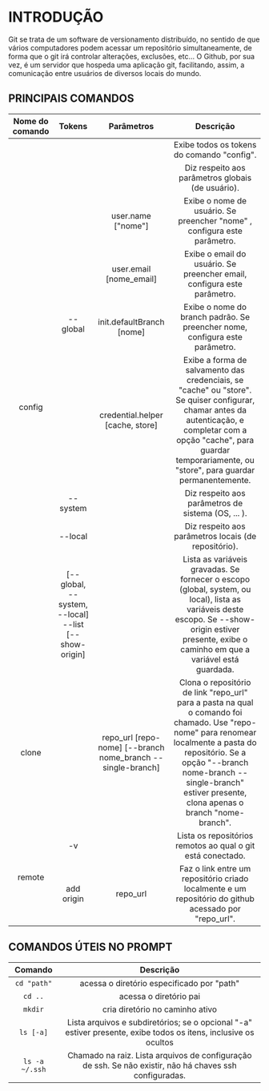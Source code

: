 # INTRODUÇÃO

Git se trata de um software de versionamento distribuído, no sentido de que vários computadores podem acessar um repositório simultaneamente, de forma que o git irá controlar alterações, exclusões, etc...
O Github, por sua vez, é um servidor que hospeda uma aplicação git, facilitando, assim, a comunicação entre usuários de diversos locais do mundo.

## PRINCIPAIS COMANDOS

<html>
  <table>
    <thead>
      <tr>
        <th>Nome do comando</th>
        <th>Tokens</th>
        <th>Parâmetros</th>
        <th>Descrição</th>
      </tr>
    </thead>
    <tbody align="center">
      <tr>
        <td rowspan="9">config</td>
        <td></td>
        <td></td>
        <td>Exibe todos os tokens do comando "config".</td>
      </tr>
    <tr>
      <td rowspan="5">--global</td>
      <td></td>
      <td>Diz respeito aos parâmetros globais (de usuário).</td>
    </tr>
    <tr>
      <td>user.name ["nome"]</td>
      <td>Exibe o nome de usuário. Se preencher "nome" , configura este par&acirc;metro.</td>
    </tr>
    <tr>
      <td>user.email [nome_email]</td>
      <td>Exibe o email do usuário. Se preencher email, configura este parâmetro.</td>
    </tr>
    <tr>
      <td>init.defaultBranch [nome]</td>
      <td>Exibe o nome do branch padrão. Se preencher nome, configura este parâmetro.</td>
    </tr>
    <tr>
      <td>credential.helper [cache, store]</td>
      <td>Exibe a forma de salvamento das credenciais, se "cache" ou "store". Se quiser configurar, chamar antes da autenticação, e completar com a opção "cache", para guardar temporariamente, ou "store", para guardar permanentemente. </td>
    </tr>
    <tr>
      <td>--system</td>
      <td></td>
      <td>Diz respeito aos parâmetros de sistema (OS, ... ).</td>
    </tr>
    <tr>
      <td>--local</td>
      <td></td>
      <td>Diz respeito aos parâmetros locais (de reposit&oacute;rio).</td>
    </tr>
    <tr>
      <td>[--global, --system, --local] --list [--show-origin]</td>
      <td></td>
      <td>Lista as variáveis gravadas. Se fornecer o escopo (global, system, ou local), lista as variáveis deste escopo. Se --show-origin estiver presente, exibe o caminho em que a variável está guardada.</td>
    </tr>
    <tr>
      <td>clone</td>
      <td></td>
      <td>repo_url [repo-nome] [--branch nome_branch --single-branch]</td>
      <td>Clona o repositório de link "repo_url" para a pasta na qual o comando foi chamado. Use "repo-nome" para renomear localmente a pasta do repositório. Se a opção "--branch nome-branch --single-branch" estiver presente, clona apenas o branch "nome-branch".</td>
    </tr>
    <tr>
      <td rowspan=2>remote</td>
      <td>-v</td>
      <td></td>
      <td>Lista os repositórios remotos ao qual o git está conectado.</td>
    </tr>
    <tr>
      <td>add origin</td>
      <td>repo_url</td>
      <td>Faz o link entre um repositório criado localmente e um repositório do github acessado por "repo_url".</td>
    </tr>
    </tbody>
</table>
</html>

## COMANDOS ÚTEIS NO PROMPT

|Comando|Descrição|
| :---: | :---: |
|```cd "path"```| acessa o diretório especificado por "path"|
|```cd ..```| acessa o diretório pai|
|```mkdir```| cria diretório no caminho ativo|
|```ls [-a]```|Lista arquivos e subdiretórios; se o opcional "-a" estiver presente, exibe todos os itens, inclusive os ocultos|
|```ls -a ~/.ssh```|Chamado na raiz. Lista arquivos de configuração de ssh. Se não existir, não há chaves ssh configuradas.|
